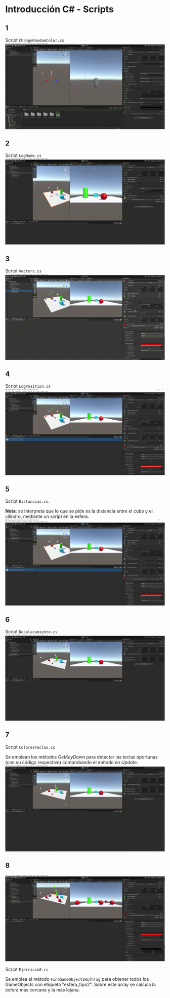 # Introducción C# - Scripts

## 1
Script ```ChangeRandomColor.cs```
![1](img/1.gif)

## 2
Script ```LogName.cs```
![2](img/2.gif)

## 3
Script ```Vectors.cs```
![3](img/3.gif)

## 4
Script ```LogPosition.cs```
![4](img/4.png)

## 5
Script ```Distancias.cs```.

**Nota**: se interpreta que lo que se pide es la distancia entre el cubo y el cilindro, mediante un script en la esfera.
![5](img/5.png)

## 6
Script ```Desplazamiento.cs```
![6](img/6.gif)

## 7
Script ```ColoresTeclas.cs```

Se emplean los métodos *GetKeyDown* para detectar las teclas oportunas (con su código respectivo) comprobando el método en *Update*.
![7](img/7.gif)

## 8
![8](img/8.gif)

Script ```Ejercicio8.cs```

Se emplea el método ```FindGameObjectsWithTag``` para obtener todos los GameObjects con etiqueta "esfera_tipo2". Sobre este array se calcula la esfera más cercana y la más lejana.
